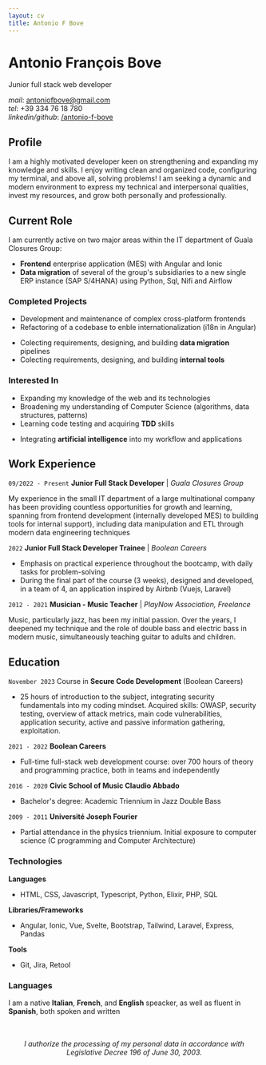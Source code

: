 ```yaml
---
layout: cv
title: Antonio F Bove
---
```


# Antonio François Bove

Junior full stack web developer

<div id="webaddress" class="contact-info">
    <!-- BUG: non manda la mail -->
    <!-- <ion-icon name="at-outline"></ion-icon> <a href="antoniofbove@gmail.com">antoniofbove@gmail.com</a> -->
    <!-- | <a href="http://en.wikipedia.org/wiki/Isaac_Newton">My wikipedia page</a> -->
    <!-- TODO: more contact info: location, tel, linkedin/github -->
    <!-- add icons -->
    <div><em>mail</em>: <a href="mailto:antoniofbove@gmail.com">antoniofbove@gmail.com</a></div>
    <div><em>tel</em>: +39 334 76 18 780</div>
    <div><em>linkedin/github</em>: <a href="https://www.linkedin.com/in/antonio-f-bove/">/antonio-f-bove</a></div>
</div>

## Profile

I am a highly motivated developer keen on strengthening and expanding my knowledge and skills. I enjoy writing clean and organized code, configuring my terminal, and above all, solving problems! I am seeking a dynamic and modern environment to express my technical and interpersonal qualities, invest my resources, and grow both personally and professionally.

## Current Role

I am currently active on two major areas within the IT department of Guala Closures Group:

- **Frontend** enterprise application (MES) with Angular and Ionic
- **Data migration** of several of the group's subsidiaries to a new single ERP instance (SAP S/4HANA) using Python, Sql, Nifi and Airflow

### Completed Projects

- Development and maintenance of complex cross-platform frontends
- Refactoring of a codebase to enble internationalization (i18n in Angular)
<!-- TODO: Reformulate! -->
- Colecting requirements, designing, and building **data migration** pipelines
- Colecting requirements, designing, and building  **internal tools**

### Interested In

- Expanding my knowledge of the web and its technologies
- Broadening my understanding of Computer Science (algorithms, data structures, patterns)
- Learning code testing and acquiring **TDD** skills
<!-- - Delving into the concepts of **functional programming** (Elixirlang) -->
- Integrating **artificial intelligence** into my workflow and applications

## Work Experience

`09/2022 - Present`
**Junior Full Stack Developer** | _Guala Closures Group_

My experience in the small IT department of a large multinational company has been providing countless opportunities for growth and learning, spanning from frontend development (internally developed MES) to building tools for internal support), including data manipulation and ETL through modern data engineering techniques

`2022`
**Junior Full Stack Developer Trainee** | _Boolean Careers_

- Emphasis on practical experience throughout the bootcamp, with daily tasks for problem-solving
- During the final part of the course (3 weeks), designed and developed, in a team of 4, an application inspired by Airbnb (Vuejs, Laravel)

`2012 - 2021`
**Musician - Music Teacher** | _PlayNow Association, Freelance_

Music, particularly jazz, has been my initial passion. Over the years, I deepened my technique and the role of double bass and electric bass in modern music, simultaneously teaching guitar to adults and children.

## Education

`November 2023`
Course in **Secure Code Development** (Boolean Careers)

- 25 hours of introduction to the subject, integrating security fundamentals into my coding mindset. Acquired skills: OWASP, security testing, overview of attack metrics, main code vulnerabilities, application security, active and passive information gathering, exploitation.

`2021 - 2022`
**Boolean Careers**

- Full-time full-stack web development course: over 700 hours of theory and programming practice, both in teams and independently

`2016 - 2020`
**Civic School of Music Claudio Abbado**

- Bachelor's degree: Academic Triennium in Jazz Double Bass

`2009 - 2011`
**Université Joseph Fourier**

- Partial attendance in the physics triennium. Initial exposure to computer science (C programming and Computer Architecture)

### Technologies

**Languages**

- HTML, CSS, Javascript, Typescript, Python, Elixir, PHP, SQL

**Libraries/Frameworks**

- Angular, Ionic, Vue, Svelte, Bootstrap, Tailwind, Laravel, Express, Pandas

**Tools**

- Git, Jira, Retool

### Languages

I am a native **Italian**, **French**, and **English** speacker, as well as fluent in **Spanish**, both spoken and written

<div style="text-align: center; margin-top: 3rem; font-style: italic;">
I authorize the processing of my personal data in accordance with Legislative Decree 196 of June 30, 2003.
</div>
